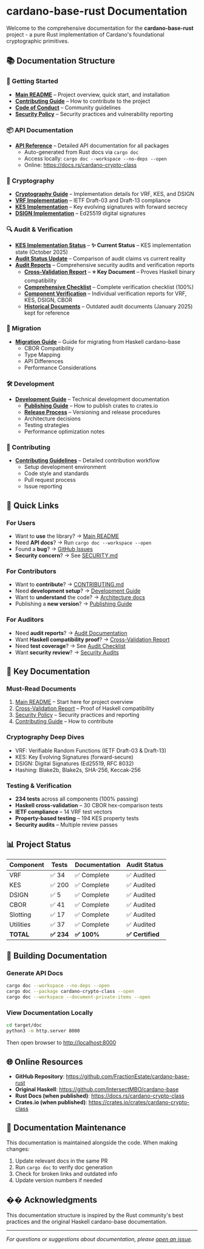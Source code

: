# cardano-base-rust Documentation

Welcome to the comprehensive documentation for the **cardano-base-rust** project - a pure Rust implementation of Cardano's foundational cryptographic primitives.

## 📚 Documentation Structure

### 🚀 Getting Started

- [**Main README**](../README.md) – Project overview, quick start, and installation
- [**Contributing Guide**](../CONTRIBUTING.md) – How to contribute to the project
- [**Code of Conduct**](../CODE-OF-CONDUCT.md) – Community guidelines
- [**Security Policy**](../SECURITY.md) – Security practices and vulnerability reporting

### 📦 API Documentation

- [**API Reference**](api/) – Detailed API documentation for all packages
  - Auto-generated from Rust docs via `cargo doc`
  - Access locally: `cargo doc --workspace --no-deps --open`
  - Online: <https://docs.rs/cardano-crypto-class>

### 🔐 Cryptography

- [**Cryptography Guide**](development/CRYPTOGRAPHY.md) – Implementation details for VRF, KES, and DSIGN
- [**VRF Implementation**](development/VRF.md) – IETF Draft-03 and Draft-13 compliance
- [**KES Implementation**](development/KES.md) – Key evolving signatures with forward secrecy
- [**DSIGN Implementation**](development/DSIGN.md) – Ed25519 digital signatures

### 🔍 Audit & Verification

- [**KES Implementation Status**](audit/KES_STATUS.md) – **✨ Current Status** – KES implementation state (October 2025)
- [**Audit Status Update**](audit/AUDIT_STATUS_UPDATE.md) – Comparison of audit claims vs current reality
- [**Audit Reports**](audit/) – Comprehensive security audits and verification reports
  - [**Cross-Validation Report**](audit/CROSS_VALIDATION_REPORT.md) – **⭐ Key Document** – Proves Haskell binary compatibility
  - [**Comprehensive Checklist**](audit/COMPREHENSIVE_AUDIT_CHECKLIST.md) – Complete verification checklist (100%)
  - [**Component Verification**](audit/) – Individual verification reports for VRF, KES, DSIGN, CBOR
  - [**Historical Documents**](audit/README.md) – Outdated audit documents (January 2025) kept for reference

### 🔄 Migration

- [**Migration Guide**](migration/) – Guide for migrating from Haskell cardano-base
  - CBOR Compatibility
  - Type Mapping
  - API Differences
  - Performance Considerations

### 🛠️ Development

- [**Development Guide**](development/) – Technical development documentation
  - [**Publishing Guide**](development/PUBLISH_GUIDE.md) – How to publish crates to crates.io
  - [**Release Process**](development/RELEASING.md) – Versioning and release procedures
  - Architecture decisions
  - Testing strategies
  - Performance optimization notes

### 🤝 Contributing

- [**Contributing Guidelines**](contributing/) – Detailed contribution workflow
  - Setup development environment
  - Code style and standards
  - Pull request process
  - Issue reporting

## 📖 Quick Links

### For Users

- Want to **use** the library? → [Main README](../README.md)
- Need **API docs**? → Run `cargo doc --workspace --open`
- Found a **bug**? → [GitHub Issues](https://github.com/FractionEstate/cardano-base-rust/issues)
- **Security concern**? → See [SECURITY.md](../SECURITY.md)

### For Contributors

- Want to **contribute**? → [CONTRIBUTING.md](../CONTRIBUTING.md)
- Need **development setup**? → [Development Guide](development/)
- Want to **understand** the code? → [Architecture docs](development/)
- Publishing a **new version**? → [Publishing Guide](development/PUBLISH_GUIDE.md)

### For Auditors

- Need **audit reports**? → [Audit Documentation](audit/)
- Want **Haskell compatibility proof**? → [Cross-Validation Report](audit/CROSS_VALIDATION_REPORT.md)
- Need **test coverage**? → See [Audit Checklist](audit/COMPREHENSIVE_AUDIT_CHECKLIST.md)
- Want **security review**? → [Security Audits](audit/)

## 🎯 Key Documentation

### Must-Read Documents

1. [Main README](../README.md) – Start here for project overview
2. [Cross-Validation Report](audit/CROSS_VALIDATION_REPORT.md) – Proof of Haskell compatibility
3. [Security Policy](../SECURITY.md) – Security practices and reporting
4. [Contributing Guide](../CONTRIBUTING.md) – How to contribute

### Cryptography Deep Dives

- VRF: Verifiable Random Functions (IETF Draft-03 & Draft-13)
- KES: Key Evolving Signatures (forward-secure)
- DSIGN: Digital Signatures (Ed25519, RFC 8032)
- Hashing: Blake2b, Blake2s, SHA-256, Keccak-256

### Testing & Verification

- **234 tests** across all components (100% passing)
- **Haskell cross-validation** – 30 CBOR hex-comparison tests
- **IETF compliance** – 14 VRF test vectors
- **Property-based testing** – 194 KES property tests
- **Security audits** – Multiple review passes

## 📊 Project Status

| Component | Tests | Documentation | Audit Status |
|-----------|-------|---------------|--------------|
| VRF | ✅ 34 | ✅ Complete | ✅ Audited |
| KES | ✅ 200 | ✅ Complete | ✅ Audited |
| DSIGN | ✅ 5 | ✅ Complete | ✅ Audited |
| CBOR | ✅ 41 | ✅ Complete | ✅ Audited |
| Slotting | ✅ 17 | ✅ Complete | ✅ Audited |
| Utilities | ✅ 37 | ✅ Complete | ✅ Audited |
| **TOTAL** | **✅ 234** | **✅ 100%** | **✅ Certified** |

## 🔧 Building Documentation

### Generate API Docs

```bash
cargo doc --workspace --no-deps --open
cargo doc --package cardano-crypto-class --open
cargo doc --workspace --document-private-items --open
```

### View Documentation Locally

```bash
cd target/doc
python3 -m http.server 8000
```

Then open browser to <http://localhost:8000>

## 🌐 Online Resources

- **GitHub Repository**: <https://github.com/FractionEstate/cardano-base-rust>
- **Original Haskell**: <https://github.com/IntersectMBO/cardano-base>
- **Rust Docs (when published)**: <https://docs.rs/cardano-crypto-class>
- **Crates.io (when published)**: <https://crates.io/crates/cardano-crypto-class>

## 📝 Documentation Maintenance

This documentation is maintained alongside the code. When making changes:

1. Update relevant docs in the same PR
2. Run `cargo doc` to verify doc generation
3. Check for broken links and outdated info
4. Update version numbers if needed

## �� Acknowledgments

This documentation structure is inspired by the Rust community's best practices and the original Haskell cardano-base documentation.

---

*For questions or suggestions about documentation, please [open an issue](https://github.com/FractionEstate/cardano-base-rust/issues).*
